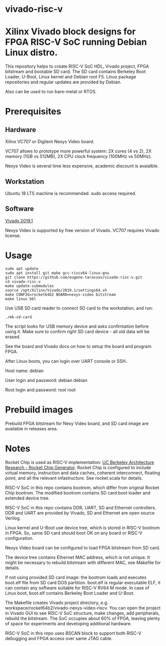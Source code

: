 # vivado-risc-v

# Xilinx Vivado block designs for FPGA RISC-V SoC running Debian Linux distro.

This repository helps to create RISC-V SoC HDL, Vivado project, FPGA bitstream and bootable SD card.
The SD card contains Berkeley Boot Loader, U-Boot, Linux kernel and Debian root FS.
Linux package repositories and regular updates are provided by Debian.

Also can be used to run bare-metal or RTOS.

# Prerequisites

## Hardware
Xilinx VC707 or Digilent Nexys Video board.

VC707 allows to prototype more powerful system: 2X cores (4 vs 2),
2X memory (1GB vs 512MB), 2X CPU clock frequency (100MHz vs 50MHz).

Nexys Video is several time less expensive, academic discount is avaialble.

## Workstation
Ubuntu 18 LTS machine is recommended.
sudo access required.

## Software
[Vivado 2019.1](https://www.xilinx.com/support/download/index.html/content/xilinx/en/downloadNav/vivado-design-tools/2019-1.html)

Nexys Video is supported by free version of Vivado. VC707 requires Vivado license.

# Usage
```
sudo apt update
sudo apt install git make gcc-riscv64-linux-gnu
git clone https://github.com/eugene-tarassov/vivado-risc-v.git
cd vivado-risc-v
make update-submodules
source /opt/Xilinx/Vivado/2019.1/settings64.sh
make CONFIG=rocket64b2 BOARD=nexys-video bitstream
make linux bbl
```
Use USB SD card reader to connect SD card to the workstation, and run:
```
./mk-sd-card
```
The script looks for USB memory device and asks confirmation before using it.
Make sure to confirm right SD card device - all old data will be erased.

See the board and Vivado docs on how to setup the board and program FPGA.

After Linux boots, you can login over UART console or SSH.

Host name: debian

User login and password: debian debian

Root login and password: root root

# Prebuild images

Prebuild FPGA bitstream for Nexy Video board, and SD card image are available in releases area.

# Notes

Rocket Chip is used as RISC-V implementation: [UC Berkeley Architecture Research - Rocket Chip Generator](https://bar.eecs.berkeley.edu/projects/rocket_chip.html).
Rocket Chip is configured to include virtual memory, instruction and data caches, coherent interconnect, floating point, and all the relevant infastructure.
See rocket.scala for details.

RISC-V SoC in this repo contains bootrom, which differ from original Rocket Chip bootrom.
The modified bootrom contains SD card boot loader and extended device tree.

RISC-V SoC in this repo contains DDR, UART, SD and Ethernet controllers.
DDR and UART are provided by Vivado, SD and Ethernet are open source Verilog.

Linux kernel and U-Boot use device tree, which is stored in RISC-V bootrom in FPGA.
So, same SD card should boot OK on any board or RISC-V configuration.

Nexys Video board can be configured to load FPGA bitstream from SD card.

The device tree contains Ethernet MAC address, which is not unique.
It might be necessary to rebuild bitstream with different MAC, see Makefile for details.

If not using provided SD card image: the bootrom loads and executes boot.elf file from SD card DOS partition.
boot.elf is regular executable ELF, it can contain any software suitable for RISC-V RV64 M mode.
In case of Linux boot, boot.elf contains Berkeley Boot Loader and U-Boot.

The Makefile creates Vivado project directory, e.g. workspace/rocket64b2/vivado-nexys-video-riscv.
You can open the project in Vivado GUI to see RISC-V SoC structure, make changes, add peripherals, rebuild the bitstream.
The SoC occupies about 60% of FPGA, leaving plenty of space for experiments and developing additional hardware.

RISC-V SoC in this repo uses BSCAN block to support both RISC-V debugging and FPGA access over same JTAG cable.